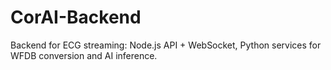 # CorAI-Backend
Backend for ECG streaming: Node.js API + WebSocket, Python services for WFDB conversion and AI inference.
